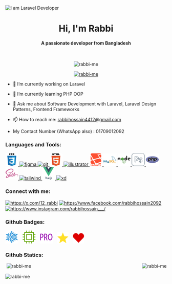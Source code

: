 ![I am Laravel Developer](https://scontent.fdac27-1.fna.fbcdn.net/v/t39.30808-6/447785041_1126581598606331_1352901631631881763_n.jpg?stp=dst-jpg_s960x960&_nc_cat=104&ccb=1-7&_nc_sid=cc71e4&_nc_eui2=AeFO2cfS6XzlOC1lHKniy_KUnXWHFuigwDOddYcW6KDAM32dACL1egNxOrmdFX_WG8bE-wpthM8SFYLteLVturYP&_nc_ohc=eCj7vSbGSG4Q7kNvgHpx1S5&_nc_ht=scontent.fdac27-1.fna&oh=00_AYBcYe63_WBNEFMQkRihma6ifrrqqQqdcC6LetpyzVdSog&oe=66909609)


<h1 align="center">Hi, I'm Rabbi</h1>
<h4 align="center">A passionate developer from Bangladesh</h4>
</br>

<p align="center"> <img src="https://komarev.com/ghpvc/?username=rabbi-me&label=Profile%20views&color=0e75b6&style=flat" alt="rabbi-me" /> </p>

<p align="center"> <a href="https://github.com/ryo-ma/github-profile-trophy"><img src="https://github-profile-trophy.vercel.app/?username=rabbi-me" alt="rabbi-me" /></a> </p>


- 🔭 I’m currently working on Laravel

- 🌱 I’m currently learning PHP OOP

- 💬 Ask me about  Software Development with Laravel, Laravel Design Patterns, Frontend Frameworks

- 📫 How to reach me: rabbihossain4412@gmail.com

- My Contact Number (WhatsApp also) : 01709012092

<h3 align="left">Languages and Tools:</h3>
<p align="left"> <a href="https://www.w3schools.com/css/" target="_blank" rel="noreferrer"> <img src="https://raw.githubusercontent.com/devicons/devicon/master/icons/css3/css3-original-wordmark.svg" alt="css3" width="40" height="40"/> </a> <a href="https://www.figma.com/" target="_blank" rel="noreferrer"> <img src="https://www.vectorlogo.zone/logos/figma/figma-icon.svg" alt="figma" width="40" height="40"/> </a> <a href="https://git-scm.com/" target="_blank" rel="noreferrer"> <img src="https://www.vectorlogo.zone/logos/git-scm/git-scm-icon.svg" alt="git" width="40" height="40"/> </a> <a href="https://www.w3.org/html/" target="_blank" rel="noreferrer"> <img src="https://raw.githubusercontent.com/devicons/devicon/master/icons/html5/html5-original-wordmark.svg" alt="html5" width="40" height="40"/> </a> <a href="https://www.adobe.com/in/products/illustrator.html" target="_blank" rel="noreferrer"> <img src="https://www.vectorlogo.zone/logos/adobe_illustrator/adobe_illustrator-icon.svg" alt="illustrator" width="40" height="40"/> </a> <a href="https://laravel.com/" target="_blank" rel="noreferrer"> <img src="https://raw.githubusercontent.com/devicons/devicon/master/icons/laravel/laravel-plain-wordmark.svg" alt="laravel" width="40" height="40"/> </a> <a href="https://www.mysql.com/" target="_blank" rel="noreferrer"> <img src="https://raw.githubusercontent.com/devicons/devicon/master/icons/mysql/mysql-original-wordmark.svg" alt="mysql" width="40" height="40"/> </a> <a href="https://nodejs.org" target="_blank" rel="noreferrer"> <img src="https://raw.githubusercontent.com/devicons/devicon/master/icons/nodejs/nodejs-original-wordmark.svg" alt="nodejs" width="40" height="40"/> </a> <a href="https://www.photoshop.com/en" target="_blank" rel="noreferrer"> <img src="https://raw.githubusercontent.com/devicons/devicon/master/icons/photoshop/photoshop-line.svg" alt="photoshop" width="40" height="40"/> </a> <a href="https://www.php.net" target="_blank" rel="noreferrer"> <img src="https://raw.githubusercontent.com/devicons/devicon/master/icons/php/php-original.svg" alt="php" width="40" height="40"/> </a> <a href="https://sass-lang.com" target="_blank" rel="noreferrer"> <img src="https://raw.githubusercontent.com/devicons/devicon/master/icons/sass/sass-original.svg" alt="sass" width="40" height="40"/> </a> <a href="https://tailwindcss.com/" target="_blank" rel="noreferrer"> <img src="https://www.vectorlogo.zone/logos/tailwindcss/tailwindcss-icon.svg" alt="tailwind" width="40" height="40"/> </a> <a href="https://vuejs.org/" target="_blank" rel="noreferrer"> <img src="https://raw.githubusercontent.com/devicons/devicon/master/icons/vuejs/vuejs-original-wordmark.svg" alt="vuejs" width="40" height="40"/> </a> <a href="https://www.adobe.com/products/xd.html" target="_blank" rel="noreferrer"> <img src="https://cdn.worldvectorlogo.com/logos/adobe-xd.svg" alt="xd" width="40" height="40"/> </a> </p>
<h3 align="left">Connect with me:</h3>
<p align="left">
<a href="https://twitter.com/https://x.com/12_rabbi" target="blank"><img align="center" src="https://raw.githubusercontent.com/rahuldkjain/github-profile-readme-generator/master/src/images/icons/Social/twitter.svg" alt="https://x.com/12_rabbi" height="30" width="40" /></a>
<a href="https://fb.com/https://www.facebook.com/rabbihossain2092" target="blank"><img align="center" src="https://raw.githubusercontent.com/rahuldkjain/github-profile-readme-generator/master/src/images/icons/Social/facebook.svg" alt="https://www.facebook.com/rabbihossain2092" height="30" width="40" /></a>
<a href="https://instagram.com/https://www.instagram.com/rabbihossain___/" target="blank"><img align="center" src="https://raw.githubusercontent.com/rahuldkjain/github-profile-readme-generator/master/src/images/icons/Social/instagram.svg" alt="https://www.instagram.com/rabbihossain___/" height="30" width="40" /></a>
</p>
<h3 align="left">Github Badges:</h3>
<a href='https://archiveprogram.github.com/'><img src='https://raw.githubusercontent.com/acervenky/animated-github-badges/master/assets/acbadge.gif' width='40' height='40'></a> <a href='https://docs.github.com/en/developers'><img src='https://raw.githubusercontent.com/acervenky/animated-github-badges/master/assets/devbadge.gif' width='40' height='40'></a> <a href='https://github.com/pricing'><img src='https://raw.githubusercontent.com/acervenky/animated-github-badges/master/assets/pro.gif' width='40' height='40'></a> <a href='https://stars.github.com/'><img src='https://raw.githubusercontent.com/acervenky/animated-github-badges/master/assets/starbadge.gif' width='35' height='35'></a> <a href='https://docs.github.com/en/github/supporting-the-open-source-community-with-github-sponsors'><img src='https://raw.githubusercontent.com/acervenky/animated-github-badges/master/assets/sponsorbadge.gif' width='35' height='35'></a> 
<h3 align="left">Github Statics:</h3>
<p><img align="right" src="https://github-readme-streak-stats.herokuapp.com/?user=rabbi-me&theme=highcontrast" alt="rabbi-me" /></p>

<p>&nbsp;<img align="" src="https://github-readme-stats.vercel.app/api?username=rabbi-me&show_icons=true&theme=dark&title_color=ffffff&text_color=ffffff&bg_color=000000&locale=en" alt="rabbi-me" /></p>
<p><img align="center" src="https://github-readme-stats.vercel.app/api/top-langs?username=rabbi-me&show_icons=true&theme=dark&title_color=ffffff&text_color=ffffff&locale=en&layout=compact" alt="rabbi-me" /></p>







